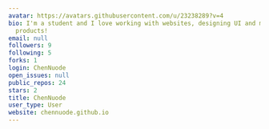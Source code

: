 ```yaml
---
avatar: https://avatars.githubusercontent.com/u/23238289?v=4
bio: I'm a student and I love working with websites, designing UI and making cool
  products!
email: null
followers: 9
following: 5
forks: 1
login: ChenNuode
open_issues: null
public_repos: 24
stars: 2
title: ChenNuode
user_type: User
website: chennuode.github.io
---
```

